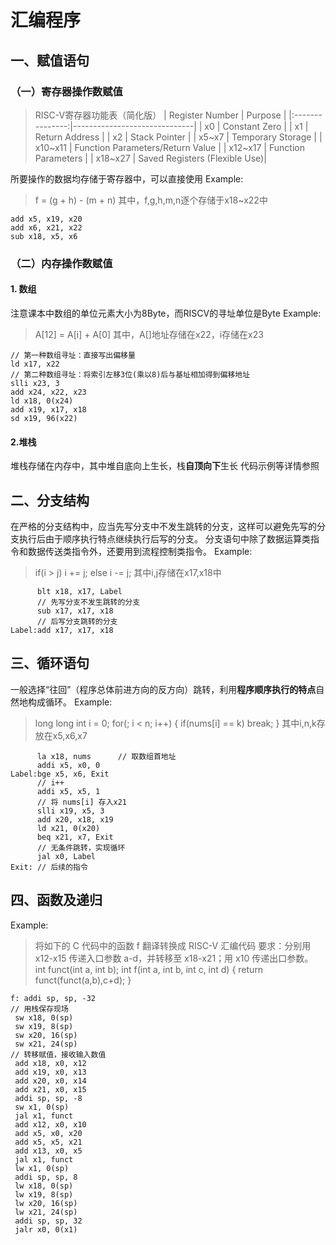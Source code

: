 # 汇编程序
## 一、赋值语句
### （一）寄存器操作数赋值
> RISC-V寄存器功能表（简化版）
| Register Number | Purpose                      |
|:---------------:|------------------------------|
| x0              | Constant Zero                |
| x1              | Return Address               |
| x2              | Stack Pointer                |
| x5~x7           | Temporary Storage            |
| x10~x11         | Function Parameters/Return Value |
| x12~x17         | Function Parameters          |
| x18~x27         | Saved Registers (Flexible Use)|

所要操作的数据均存储于寄存器中，可以直接使用
Example:
> f = (g + h) - (m + n)
其中，f,g,h,m,n逐个存储于x18~x22中

~~~
add x5, x19, x20
add x6, x21, x22
sub x18, x5, x6
~~~
### （二）内存操作数赋值
#### 1. 数组
注意课本中数组的单位元素大小为8Byte，而RISCV的寻址单位是Byte
Example:
> A[12] = A[i] + A[0]
其中，A[]地址存储在x22，i存储在x23

~~~
// 第一种数组寻址：直接写出偏移量
ld x17, x22
// 第二种数组寻址：将索引左移3位(乘以8)后与基址相加得到偏移地址
slli x23, 3
add x24, x22, x23
ld x18, 0(x24)
add x19, x17, x18
sd x19, 96(x22)
~~~
#### 2.堆栈
堆栈存储在内存中，其中堆自底向上生长，栈**自顶向下**生长
代码示例等详情参照
## 二、分支结构
在严格的分支结构中，应当先写分支中不发生跳转的分支，这样可以避免先写的分支执行后由于顺序执行特点继续执行后写的分支。
分支语句中除了数据运算类指令和数据传送类指令外，还要用到流程控制类指令。
Example:
> if(i > j) i += j;
> else i -= j;
> 其中i,j存储在x17,x18中

~~~
      blt x18, x17, Label
      // 先写分支不发生跳转的分支
      sub x17, x17, x18
      // 后写分支跳转的分支
Label:add x17, x17, x18   
~~~
## 三、循环语句
一般选择“往回”（程序总体前进方向的反方向）跳转，利用**程序顺序执行的特点**自然地构成循环。
Example:
> long long int i = 0;
> for(; i < n; i++) {
>     if(nums[i] == k) break;
> }
> 其中i,n,k存放在x5,x6,x7

~~~
      la x18, nums      // 取数组首地址
      addi x5, x0, 0   
Label:bge x5, x6, Exit
      // i++
      addi x5, x5, 1
      // 将 nums[i] 存入x21
      slli x19, x5, 3
      add x20, x18, x19
      ld x21, 0(x20)
      beq x21, x7, Exit
      // 无条件跳转，实现循环
      jal x0, Label
Exit: // 后续的指令
~~~
## 四、函数及递归

Example:
>将如下的 C 代码中的函数 f 翻译转换成 RISC-V 汇编代码
要求：分别用 x12-x15 传递入口参数 a-d，并转移至 x18-x21；用 x10 传递出口参数。
int funct(int a, int b);
int f(int a, int b, int c, int d)
{ return funct(funct(a,b),c+d); }

~~~assembly
f: addi sp, sp, -32
// 用栈保存现场
 sw x18, 0(sp) 
 sw x19, 8(sp)
 sw x20, 16(sp) 
 sw x21, 24(sp)
// 转移赋值，接收输入数值
 add x18, x0, x12 
 add x19, x0, x13
 add x20, x0, x14 
 add x21, x0, x15
 addi sp, sp, -8 
 sw x1, 0(sp)
 jal x1, funct
 add x12, x0, x10
 add x5, x0, x20 
 add x5, x5, x21
 add x13, x0, x5 
 jal x1, funct
 lw x1, 0(sp) 
 addi sp, sp, 8
 lw x18, 0(sp) 
 lw x19, 8(sp)
 lw x20, 16(sp) 
 lw x21, 24(sp)
 addi sp, sp, 32 
 jalr x0, 0(x1)
~~~
